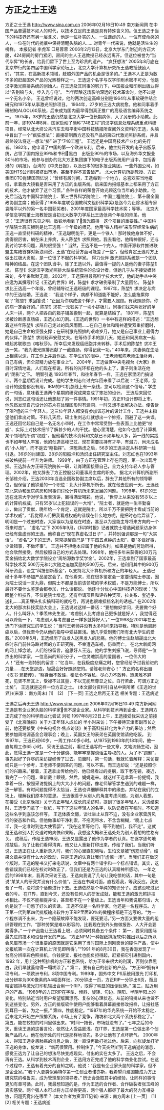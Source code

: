 # 方正之士王选

方正之士王选
http://www.sina.com.cn 2006年02月16日10:49 南方新闻网
在中国产品普遍技不如人的时代，以技术立足的王选是具有特殊含义的。但王选之于当下的科技界还有另一层含义，他是一位朴实的人，一位谦虚的人，一位有使命感的人，一位在时代的扰攘中保持清醒头脑的人……对青年一代来说，他就是活生生的榜样。
本报记者 李虎军 □易蓉蓉
2006年2月13日，北京大学东门附近的方正大厦，424房间的房门紧闭，房间的主人王选教授已经永远离开。但这位被誉为“当代毕昇”的长者，给我们留下了世上至为珍贵的遗产。
“疯狂想法”
2005年8月底在北京举行的第四届中国科学家论坛上，北京大学计算机研究所王选教授鼓励人们，“其实，在高新技术领域，赶超外国产品的机会是很多的。”
王选本人正是为数不多的赶超国外产品的光辉榜样之一。王选这个名字与汉字印刷术密不可分，他是汉字激光照排系统的创始人。在王选及其同事的努力下，中国报业和印刷出版业得以“告别铅与火，步入光与电”。
当年酝酿这场影响深远的技术革命时，他不过是一个无名小卒。
王选曾经说过，他的两次创造高峰分别是1964年从事软硬件结合研究和1975年从事激光照排项目。
1964年，27岁的王选大病初愈。他和同事着手研制的ALGOL60系统，后来成为国内最早得到真正推广的高级语言编译系统之一。
1975年，38岁的王选仍然是北京大学一位长期病休、入了另册的小助教。此前一年，即1974年8月，国家启动了简称“748工程”的汉字信息处理系统重点科研项目。经常从北大挤公共汽车去和平街中国科技情报所查阅外文资料的王选，头脑中冒出了一个“疯狂想法”：直接研制西方还没有产品的第四代激光照排系统，并且最终设法将这一想法“挤” 进了“748工程”。
王选还是中国高技术产业化的先行者。1982年，他申请了中国的第一个欧洲专利。后来，他主持开发的电子出版系统，占领了国内报业99％和书刊黑白　出版业90％的市场，以及海外华文报业80％的市场。他参与创办的北大方正集团旗下的电子出版系统用户当中，包括香港的《明报》，台湾的《中央日报》，以及日本的很多报业集团。一些外国公司，如美国HTS公司则被挤出市场，甚至不得不宣告破产。
北大计算机所副教授、方正集团CTO肖建国回忆说：“曾经有段时间，王选每到一个地方，总喜欢买当地报纸，拿着放大镜看是否采用了方正的出版系统。后来国内报纸基本上都采用了方正的技术，他才放弃了这个习惯。”
各种各样的荣誉开始光顾这位当年的小助教。他先后当选为中国科学院院士、第三世界科学院院士、中国工程院院士、第十届全国政协副主席；他获得了1995年度联合国教科文组织科学奖(是迄今为止除水稻专家袁隆平以外的另一名中国获奖者)、2001年度国家最高科学技术奖；等等。
北京大学信息学院董士海教授是当初北大数学力学系比王选低两个年级的师弟。他说：“王选很有先见之明，敏锐地看到了激光照排　这个项目的重要性。”
中国科学院院士高庆狮则是比王选高一个年级的师兄。他用“铁人精神”来形容经常生病的王选一直坚持科研的精神，“王选聪明能干，更是一个铁人！那时候他身体不好，病得很厉害，躺在床上养病，夫人陈堃钅求照顾他。我去看他，他精神很好，还与我讨论学术问题，真的很坚强！”
当然，王选不是一个完人。中国开源软件推进联盟主席陆首群对新浪网说，王选“在经营方面可能差了一些”。但他肯定王选对方正做出过极大贡献，是一位很了不起的科学家。
得力伙伴
激光照排系统是一个团队精神的结晶。在这个团队当中，除了王选以外，最值得一提的人是他的妻子陈堃钅求。
陈堃钅求是汉字激光照排大型系统软件的总设计者，但她几乎从不接受媒体采访，多年来默默无闻。2002年，王选获得最高科学技术大奖，他的助手丛中笑应邀为其撰写传记《王选的世界》时，陈堃钅求才破例录制了大量回忆。
陈堃钅求比王选高一个年级，曾经辅导过王选班级的课程。1967年，陈堃钅求决定与病中的王选结婚。王选说： “我这个样子，病都不知道能不能好，怎么能拖累你呢？”陈堃钅求回答说：“正因为你病成这个样子，才需要人照顾。有我照顾你，你的病一定会好的。”
陈堃钅求花一元钱买了一块小搓板儿，同事们找来两张好的单人床一拼，两个人把各自的箱子铺盖搬到一起，就算是结婚了。
1981年，陈堃钅求被诊断患直肠癌，王选心如刀割。《王选的世界》一书中有这样的描述：“王选想着这些年陈堃钅求陪自己走过的风风雨雨……在自己身体和精神遭受双重折磨时，她是自己生命的坚强支撑；在研制激光照排的艰难岁月，她又是自己事业上最得力的伙伴。”
陈堃钅求则轻声安慰丈夫。在等待手术的那几天，她还和同房病友一起唱起苏联歌曲《喀秋莎》。所幸后来发现癌细胞并未转移。手术后的陈堃钅求冲王选一笑，“我为激光照排贡献了一截直肠，你得记我一功。”
40年来，夫妻俩在生活上相濡以沫，在工作上并肩作战。在学生们的眼中，“王老师和陈老师生活朴素，自己有病，但全部精力放在事业上”。
2004年，王选做客中央电视台《大家》栏目时深情地说，人们现在都说，所有的光环都在他的头上了，妻子则生活在他的“阴影”之下。
明智引退
1993年春节，和往年春节一样，王选在家里闭门搞设计。两个星期后设计完成。他的学生刘志红过完年回来看了以后说：“王老师，您设计的这些都没有用，IBM的PC机总线上有一条线，您可以检测这个信号。”
学生的一句话，意味着王选两个星期的研究成果变成了笨拙的设计。
王选后来回忆说，刘志红这句话还让他想起了另一件事情。1991年初，方正91设计即将上市，他忽然发现自己设计的芯片在处理图形时有漏洞，一时又想不出解决办法，便告诉了RIP组的三个年轻人。这三位年轻人都没有参加该芯片的设计工作，王选并未指望他们拿出对策。不料几天后，硕士生刘志红就想出一个妙招，回避了这一失误。
王选还回忆起自己是一名无名小卒时，在工作中常常受到一些表面上比他更“权威”、实际上对技术细节了解甚少的人的干扰。他心里清楚，他如今也成了计算机某个领域的所谓“权威”，但他看的技术资料和文献已不如年轻人多，第一线的实践也不如年轻人丰富，他的创造高峰已过，现在需要扶持有才华、有潜力、尚未成名的“小人物”，而不是去“瞎指挥”。
深思熟虑之后，56岁的王选决定从科研第一线引退。36岁的肖建国、28岁的阳振坤和汤炽出任研究室主任。刘志红也在1993年被破格提前一年升为讲师。
1999年，由于方正在管理上存在问题，第一次出现亏损。王选辞去方正研究院院长一职，让肖建国接替自己，全力支持年轻人参与管理。2002年，他又辞去了方正控股公司董事局主席的职务。
据北大计算机所副所长邹维介绍，王选2003年当选全国政协副主席以后，辞去了其他所有的领导职位，但保留了他钟爱的一个职位：北大计算机所所长。就在他去世前一天，王选还在北京协和医院病房和同事们讨论计算机所未来发展的问题。
1998年，61岁的王选在北京大学对学生发表演讲，赢得满堂喝彩。他说，“世界上从来没有55岁以上的计算机权威，只有55岁以上犯错误的一大堆”，“院士者，就是他一生辛勤奋斗，做出了贡献，晚年给一个肯定，这就是院士，所以千万不要把院士看成当前的学术权威”，“我觉得人们把我看成权威的错误在什么地方呢，是把时态给弄错了，明明是一个过去时态，大家误以为是现在时态，甚至以为是能主导将来方向的一个将来时态”。
“虚名”之下
2005年9月，《科学时报》记者就院士增选问题采访身体已经有些虚弱的王选。他称自己“现在靠虚名过日子” ，并特别强调那是一句“大实话”。
“虚名”之下的王选，常常提醒自己是“下午四五点钟的太阳”，要“多做好事，少做错事，不做坏事”。
王选并不拒绝本应属于他的名利。如果是他的劳动所得，他会欣然接受，然后按照自己的方式去处理。1998年，他把多年来获得的30万元奖金捐给北大数学学院设立“周培源数学奖学金”。2002年，王选拿到了国家最高科学技术奖 500万元和北大随之追加奖励的500万元。后来，他利用其中的900万科研资金，设立“科技创新基金”，以支持北大计算机所和方正的年轻人。
王选已经十多年不参加产品鉴定会了。在他看来，现在很多鉴定会一定要请院士参加，因为院士说话一言九鼎，但院士不都是当前该领域的学术权威，不是万能博士，所以最好不要什么鉴定会都参加，什么话都说。
他还十分忧心中国科技界的现状：“放眼整个科技界，不仅是院士增选，还有申请项目和评各种奖项，拉关系、套近乎、送礼……真正埋头扎实搞科研的就吃亏，再说也很难抵挡名利的诱惑。”
在2002年北大的那次科技奖励大会上，王选说过这样一番话：“要想做好学问，先要做个好人。什么叫好人？季羡林先生说，‘考虑别人比考虑自己更多就是好人’，我觉得还可以降低一下，‘考虑别人与考虑自己一样多就算好人’。”
一位1998至2001年在王选门下读研究生的学生说：“当时王老师并没有太多时间来指导我，特别是他患肺癌以后，但我至今仍从他的指导中受益匪浅。他几乎受到我们所有北大学生的爱戴。”
2000年5月，王选经历了白发人送黑发人的悲痛。他的博士生赵旭晟出北大临时东门前往马路对面的方正研究院，不幸遭遇车祸，伤重而亡。
在北大新闻网的网上悼念馆，人们纷纷留言，追思好人王选。他的学生刘振飞说，导师是“一位杰出的科学家，一位高尚的知识分子，一位灵魂崇高的爱国者，一位伟大的人！”还有一则特别的留言：“忆当年，在我极度悲痛之时，您曾经给予过我前进的力量……在天堂那边，旭晟会好好照顾您的。请陈老师安心！”
方正的名称出自《汉书·晁错传》，“察身而不敢诬，奉法令不容私，尽心力不敢矜，遭患难不避死，见贤不居其上，受禄不过其量，不以无能居尊显之位。自行若此，可谓方正之士矣”。
王选就是这样一位方正之士。
(本文部分资料引自丛中笑所著《王选的世界》)(来源：
南方周末)
[1]　[2]　[下一页]
王选之后再无王选
相关专题：王选病逝 

王选之后再无王选
http://www.sina.com.cn 2006年02月16日10:49 南方新闻网
王选是有企业家头脑的科学家但不是企业家。从科学到技术再到企业，王选用方正完成了他的科学商业化尝试
刘韧
1997年8月22日上午，王选接受我采访之前接受了《北京晚报》关于方正年轻人成长的
半小时采访；下午接待天津市副市长之前，他还要接受《中央电视台·焦点访谈》关于高科技转化为生产力的采访；然后要参加周培源基金会理事会；晚上，英国女王的表弟在英国使馆请他吃饭。
到1997年，王选已经60岁。一周工作40多小时。从1975到1993年的18年间，他一直每周工作65 小时。
采访王选之前，看过王选写的一些文章，文笔流畅生动，因此，觉得王选一定是一个十分健谈、能牢牢掌握谈话主导权的人。为了不“跑题”，事先拟好了详尽的采访提纲传了过去。见面时，第一句话，我就忙着解释：采访提纲只是一个参考，王老师不便回答的问题，可以不答。而王选却说：“还是按照你们的兴趣来。”接着，王选拿出传给他的、他已经看过的提纲，取下老花镜，凑近，看完了一个问题，重新戴上眼镜，然后，娓娓道来。就这样王选拿着一份提纲，我拿着一份，按照采访提纲上的大大小小的问题，像老师解答学生遇到的难题一样，逐一解答。有时问题提得不太恰当，王选也详细解释其中的缘由，并站在我们的立场上，理解我们原本的意思。
王选很善于从别人的角度考虑问题，为别人着想。在接受《北京晚报》关于方正年轻人成长的采访时，提到了很多年轻人，采访结束时，王选专门拿了一张纸，写下了这些年轻人的名字，以防记者在写稿时，不知道这些名字到底该怎样写。
王选体质文弱，谈吐举止从容不迫，没有企业家雷厉风行的姿态和作风。但他做事却干净利索，不拖泥带水，不含含糊糊，“晚上七点半，我一定准时到达大使官邸”，“我在这里等他们，等不到他们，我不走”。这就是王选和别人打交道时的爽快和果断。我想这大概和王选处处为别人着想的性格有关。
成稿后，传给王选审阅，王选又显露出了他作为学者的认真。在逐字逐句地推敲后，为了让我们看得清爽，他又让人重新打印出来，传给了我们。当我们听说，王选正在让人重新录入时，我们的心里直犯嘀咕，生怕文章被“伤筋动骨”，结果文章并没有什么大的改动，只是王选的认真让我们“虚惊一场”。当我们正在做这个版时，王选的秘书又打来电话说，文章中有两个错字和一个标点错误。其实，这些错误我们已经在校对时改正了，但我们还是为王选的认真精神所感动。
一年之后的1998年末，我再次采访王选，王选向我说了几句让我吃惊的话，其中一句是说“某某人的研究并没有什么价值”。王选在书桌对面，直视着我，等我反应。我支吾了一句，没将这个话题进行下去。王选依然是个单纯的知识分子。应该没吃过记者的亏。
在IT界，直到今天，还没有任何人的研发成就，能和王选的激光照排技术相比。不仅不能相提并论，甚至都不在一个量级上。王选当年和我说那句话，大约是说了一句憋了好久的实话。
王选不仅是一名科学家，他还是一名程序员。方正第一代到第四代排版输出软件方正RIP里面90％的微程序都是王选写的。“为一个程序调不出来，为一个隐蔽故障不能发现，要死要活。”另一方面又要做大量的组织管理的工作，“那种劳累是难以形容的，比我现在到外头做做报告、人大开会要累得多。”
一个产品能让王选看上眼，必须同时具备五个条件：
第一，要采用国际最先进的技术和设备开发的产品。“方正NPM(一种报纸排版软件)推出以后之所以会风靡市场一个很重要的原因就是它采用了当时国际上刚刚面世的硬件产品，使中文报纸第一次在计算机上‘所见即所得’。”“1991 年的8月30日，我在香港发现了一台高分辨率彩色照排机，价钱便宜，报社也能负担得起，赶紧把它引进到国内，1992 年，用上这种照排机的方正彩色系统，给方正带来很大的利润，否则仅靠黑白，我们早就萎缩得一塌糊涂了。”
第二，要有自己的创新的产品。“方正RIP拥有9项专利，一项欧洲专利，8项中国专利。1989年，国外中文 PS系统用激光
打印机出分辨率为300像素的A4幅面样张，20分钟出一页，方正RIP一分钟出6页，而且精密照排与激光打印机输出合用一个RIP，取得了明显的压倒优势。”
第三，贴近用户的产品。“1988年的方正RIP在字型、倾斜、旋转、勾边、阴阳、半阴半阳上的变化，特别贴近当时用户希望版面漂亮、复杂的心理状态，从前的铅排从来也做不到这些变化。另外，方正的排版软件使用户能够看着屏幕直接修改报样，让报社感到耳目一新，为之一振。”
第四，性能稳定。“1987年的华光系统一开始不太稳定，后来北大开始生产照排系统，市场上有了竞争，潍坊和北大两个系统都稳定了。”
第五，能在较短的时间里做出来。“时间一拖长，市场就没有了。”
七年之后的今天，重读王选的这番言论，依然让人受益匪浅。在IT界，王选是第一位做出多个创新产品的人。他在他所处的时代是那样地领先，多少让他有了点坏脾气。
2000年末，得知王选身患肺癌的消息之后，就一直没再敢打扰过他。后来，向张旋龙打听王选的身体，旋龙说： “新药很管用。控制住了。”今天突然听到王选病逝的消息，感觉王选为了让自己的想法尽快变成现实，付出的实在太多了。
王选之后，不会再有王选。从科学到技术再到企业，王选用方正完成了他的科学商业化尝试。在这个过程中，王选有着充分的自知之明。他说：“我是有企业家头脑的科学家。但不是企业家。”“我个人更类似英特尔第一任创业者诺亦斯，我希望肖建国能成为方正研究院的格鲁夫，成为管理型的领导者。”
历史会汲取其中的经验，让同样的事情更加有章可循。此时，我最想知道的是，作为王选的合作者、合作破裂者张玉峰的真实感受。两个强人本可以将方正举得更高，两个强人都尽了最大的努力互相妥协，问题究竟出在哪里？
(本文作者为资深IT记者) 来源：南方周末
[上一页]　[1]　[2]
相关专题：王选病逝 

